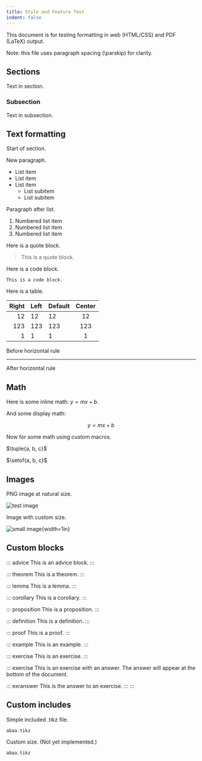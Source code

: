 ```yaml
---
title: Style and Feature Test
indent: false
---
```


This document is for testing formatting in web (HTML/CSS) and PDF (LaTeX) output.

Note: this file uses paragraph spacing (\\parskip) for clarity.

## Sections

Text in section.

### Subsection

Text in subsection.


## Text formatting

Start of section.

New paragraph.

- List item
- List item
- List item
    - List subitem
    - List subitem

Paragraph after list.

1. Numbered list item
2. Numbered list item
3. Numbered list item

Here is a quote block.

> This is a quote block.

Here is a code block.

```This is a code block.```

Here is a table.

| Right | Left | Default | Center |
|------:|:-----|---------|:------:|
|   12  |  12  |    12   |    12  |
|  123  |  123 |   123   |   123  |
|    1  |    1 |     1   |     1  |           

Before horizontal rule

---

After horizontal rule

## Math

Here is some inline math: $y = mx + b$.

And some display math:

$$y = mx + b$$

Now for some math using custom macros.

$\tuple{a, b, c}$

$\setof{a, b, c}$


## Images

PNG image at natural size.

![test image](sbuling-logo.png)

Image with custom size.

![small image](sbuling-logo.png){width=1in}


## Custom blocks

::: advice
This is an advice block.
:::

::: theorem
This is a theorem.
:::

::: lemma
This is a lemma.
:::

::: corollary
This is a corollary.
:::

::: proposition
This is a proposition.
:::

::: definition
This is a definition.
:::

::: proof
This is a proof.
:::

::: example
This is an example.
:::

::: exercise
This is an exercise.
:::

::: exercise
This is an exercise with an answer. The answer will appear at the bottom of the document.

::: exranswer
This is the answer to an exercise.
:::
:::


## Custom includes

Simple included .tikz file.

~~~ include-tikz
abaa.tikz
~~~

Custom size. (Not yet implemented.)

~~~ {.include-tikz width=2in}
abaa.tikz
~~~
